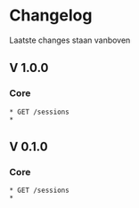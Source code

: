 # Changelog
Laatste changes staan vanboven
## V 1.0.0 

### Core
```
* GET /sessions
* 
```

## V 0.1.0

### Core
```
* GET /sessions
* 
```

